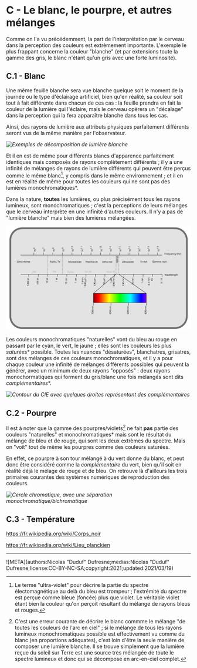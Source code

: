 # C - Le blanc, le pourpre, et autres mélanges

Comme on l'a vu précédemment, la part de l'interprétation par le cerveau dans la perception des couleurs est extrèmement importante. L'exemple le plus frappant concerne la couleur "blanche" (et par extensions toute la gamme des gris, le blanc n'étant qu'un gris avec une forte luminosité).

## C.1 - Blanc

Une même feuille blanche sera vue blanche quelque soit le moment de la journée ou le type d'éclairage artificiel, bien qu'en réalité, sa couleur soit tout à fait différente dans chacun de ces cas : la feuille prendra en fait la couleur de la lumière qui l'éclaire, mais le cerveau opèrera un "décalage" dans la perception qui la fera apparaître blanche dans tous les cas.

Ainsi, des rayons de lumière aux attributs physiques parfaitement différents seront vus de la même manière par l'observateur.

*![Exemples de décomposition de lumière blanche]()*

Et il en est de même pour différents blancs d'apparence parfaitement identiques mais composés de rayons complètement différents ; il y a une infinité de mélanges de rayons de lumière différents qui peuvent être perçus comme le même blanc[^1], y compris dans le même environnement ; et il en est en réalité de même pour toutes les couleurs qui ne sont pas des lumières monochromatiques\*.

Dans la nature, **toutes** les lumières, ou plus précisément tous les rayons lumineux, sont monochromatiques ; c'est la perceptions de leurs mélanges que le cerveau interprète en une infinité d'autres couleurs. Il n'y a pas de "lumière blanche" mais bien des lumières mélangées.

![](img/electromagnetic-spectrum.svg)

Les couleurs monochromatiques "naturelles" vont du bleu au rouge en passant par le cyan, le vert, le jaune ; elles sont les couleurs les plus *saturées*\* possible. Toutes les nuances "désaturées", blanchatres, grisatres, sont des mélanges de ces couleurs monochromatiques, et il y a pour chaque couleur une infinité de mélanges différents possibles qui peuvent la générer, avec un minimum de deux rayons "opposés" : deux rayons monochormatiques qui forment du gris/blanc une fois mélangés sont dits *complémentaires*\*.

*![Contour du CIE avec quelques droites représentant des complémentaires]()*

## C.2 - Pourpre

Il est à noter que la gamme des pourpres/violets[^2] ne fait **pas** partie des couleurs "naturelles" et monochromatiques\* mais sont le résultat du mélange de bleu et de rouge, qui sont les deux extrèmes du spectre. Mais on "voit" tout de même les pourpres comme des couleurs saturées.

En effet, ce pourpre à son tour mélangé à du vert donne du blanc, et peut donc être considéré comme la *complémentaire* du vert, bien qu'il soit en réalité déjà le mélage de rouge et de bleu. On retrouve là d'ailleurs les trois primaires courantes des systèmes numériques de reproduction des couleurs.

*![Cercle chromatique, avec une séparation monochromatique/bichromatique]()*

## C.3 - Température

https://fr.wikipedia.org/wiki/Corps_noir

https://fr.wikipedia.org/wiki/Lieu_planckien


----

[^2]:
    C'est une erreur courante de décrire le blanc commme le mélange "de toutes les couleurs de l'arc en ciel" ; si le mélange de tous les rayons lumineux monochromatiques possible est effectivement vu comme du blanc (en proportions adéquates), c'est loin d'être la seule manière de composer une lumière blanche. Il se trouve simplement que la lumière reçue du soleil sur Terre est une source très mélangée de toute le spectre lumineux et donc qui se décompose en arc-en-ciel complet.
[^1]:
    Le terme "ultra-violet" pour décrire la partie du spectre électomagnétique au delà du bleu est trompeur ; l'extrémité du spectre est perçue comme bleue (foncée) plus que violet. Le véritable violet étant bien la couleur qu'on perçoit résultant du mélange de rayons bleus et rouges.

![META](authors:Nicolas "Duduf" Dufresne;medias:Nicolas "Duduf" Dufresne;license:CC-BY-NC-SA;copyright:2021;updated:2021/03/19)